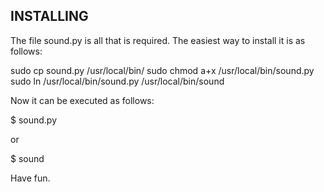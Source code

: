 INSTALLING
----------

The file sound.py is all that is required. The easiest way to install it is as follows:

sudo cp sound.py /usr/local/bin/
sudo chmod a+x /usr/local/bin/sound.py
sudo ln /usr/local/bin/sound.py /usr/local/bin/sound

Now it can be executed as follows:

$ sound.py <some parameter>

or

$ sound <some parameter>

Have fun.
